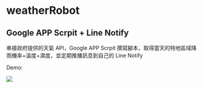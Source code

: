 ﻿# weatherRobot
## Google APP Scrpit + Line Notify

串接政府提供的天氣 API，Google APP Scrpit 撰寫腳本，取得當天的特地區域降雨機率+溫度+濕度，並定期推播訊息到自己的 Line Notify

Demo:


<img src="https://i.imgur.com/2pZOjai.png"/>
